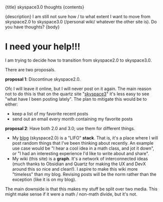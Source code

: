 {title}
skyspace3.0 thoughts
{contents}

{description}
I am still not sure how / to what extent I want to move from
skyspace2.0 to skyspace3.0 (/personal wiki/ whatever the other
site is). Do you have thoughts?
{body}

# I need your help!!!

I am trying to decide how to transition from skyspace2.0 to
skyspace3.0.

There are two proposals.

**proposal 1**: Discontinue skyspace2.0. 

Ofc I will leave it online, but I will never post on it again.
The main reason not to do this is that on the quartz site "[skyspace3](https://awestover.github.io/thoughts/scheduling/scheduling)" it's less easy to see "what have I been posting lately".
The plan to mitigate this would be to either:

- keep a list of my favorite recent posts
- send out an email every month containing my favorite posts

**proposal 2**: Have both 2.0 and 3.0; use them for different things.

- My [blog](https://awestover.github.io/skyspace) (skyspace2.0) is a "LIFO" **stack**. That is, it's a place where I will post random things that I've been thinking about recently. An example use case would be "I hear a cool idea in a math class, and jot it down", or "I had an interesting experience I'd like to write about and share".
- My wiki (this site) is a **graph**. It's a network of interconnected ideas (much thanks to Obsidian and Quartz for making the UX and DevX around this so nice and clean!). I aspire to make this wiki more "timeless" than my blog. Revising posts will be the norm rather than the exception (like it is on my blog).

The main downside is that this makes my stuff be split over two
media. This might make sense if it were a math / non-math divide,
but it's not. 

